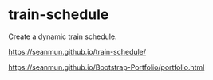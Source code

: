 # train-schedule
Create a dynamic train schedule. 

 https://seanmun.github.io/train-schedule/

 https://seanmun.github.io/Bootstrap-Portfolio/portfolio.html 